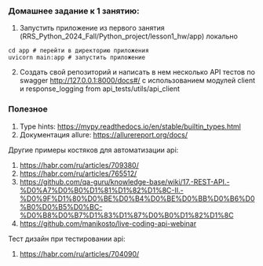 ### Домашнее задание к 1 занятию:
1. Запустить приложение из первого занятия (RRS_Python_2024_Fall/Python_project/lesson1_hw/app) локально
```commandline
cd app # перейти в директорию приложения
uvicorn main:app # запустить приложение
```
2. Создать свой репозиторий и написать в нем несколько API тестов по swagger http://127.0.0.1:8000/docs#/
с использованием модулей client и response_logging from api_tests/utils/api_client

### Полезное 

1. Type hints: <https://mypy.readthedocs.io/en/stable/builtin_types.html>
2. Документация allure: <https://allurereport.org/docs/> 

Другие примеры костяков для автоматизации api: 
1. <https://habr.com/ru/articles/709380/> 
2. <https://habr.com/ru/articles/765512/>
3. <https://github.com/qa-guru/knowledge-base/wiki/17.-REST-API.-%D0%A7%D0%B0%D1%81%D1%82%D1%8C-II.-%D0%9F%D1%80%D0%BE%D0%B4%D0%BE%D0%BB%D0%B6%D0%B0%D0%B5%D0%BC-%D0%B8%D0%B7%D1%83%D1%87%D0%B0%D1%82%D1%8C>
4. <https://github.com/manikosto/live-coding-api-webinar>

Тест дизайн при тестировании api: 
1. <https://habr.com/ru/articles/704090/>